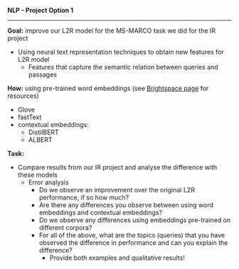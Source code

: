 **NLP - Project Option 1**

---------------------

**Goal:** improve our L2R model for the MS-MARCO task we did for the IR project

- Using neural text representation techniques to obtain new features for L2R model
  - Features that capture the semantic relation between queries and passages

**How:** using pre-trained word embeddings (see [Brightspace page](https://brightspace.tudelft.nl/d2l/le/content/400612/Home) for resources)

- Glove
- fastText
- contextual embeddings:
  - DistilBERT
  - ALBERT

**Task:** 
- Compare results from our IR project and analyse the difference with these models
  - Error analysis
    - Do we observe an improvement over the original L2R performance, if so how much?
    - Are there any differences you observe between using word embeddings and contextual embeddings?
    - Do we observe any differences using embeddings pre-trained on different corpora?
    - For all of the above, what are the topics (queries) that you have observed the difference in performance and can you explain the difference?
      - Provide both examples and qualitative results!
